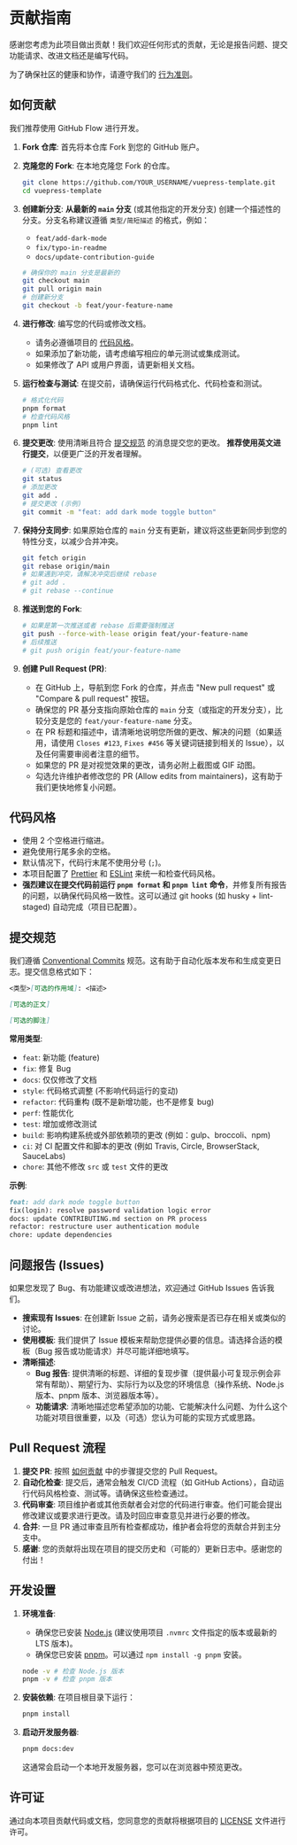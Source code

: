 # 贡献指南

感谢您考虑为此项目做出贡献！我们欢迎任何形式的贡献，无论是报告问题、提交功能请求、改进文档还是编写代码。

为了确保社区的健康和协作，请遵守我们的 [行为准则](CODE_OF_CONDUCT.md)。

## 如何贡献

我们推荐使用 GitHub Flow 进行开发。

1. **Fork 仓库**: 首先将本仓库 Fork 到您的 GitHub 账户。
2. **克隆您的 Fork**: 在本地克隆您 Fork 的仓库。

   ```bash
   git clone https://github.com/YOUR_USERNAME/vuepress-template.git
   cd vuepress-template
   ```

3. **创建新分支**: **从最新的 `main` 分支** (或其他指定的开发分支) 创建一个描述性的分支。分支名称建议遵循 `类型/简短描述` 的格式，例如：

   - `feat/add-dark-mode`
   - `fix/typo-in-readme`
   - `docs/update-contribution-guide`

   ```bash
   # 确保你的 main 分支是最新的
   git checkout main
   git pull origin main
   # 创建新分支
   git checkout -b feat/your-feature-name
   ```

4. **进行修改**: 编写您的代码或修改文档。
   - 请务必遵循项目的 [代码风格](#代码风格)。
   - 如果添加了新功能，请考虑编写相应的单元测试或集成测试。
   - 如果修改了 API 或用户界面，请更新相关文档。
5. **运行检查与测试**: 在提交前，请确保运行代码格式化、代码检查和测试。

   ```bash
   # 格式化代码
   pnpm format
   # 检查代码风格
   pnpm lint
   ```

6. **提交更改**: 使用清晰且符合 [提交规范](#提交规范) 的消息提交您的更改。 **推荐使用英文进行提交**，以便更广泛的开发者理解。

   ```bash
   # (可选) 查看更改
   git status
   # 添加更改
   git add .
   # 提交更改 (示例)
   git commit -m "feat: add dark mode toggle button"
   ```

7. **保持分支同步**: 如果原始仓库的 `main` 分支有更新，建议将这些更新同步到您的特性分支，以减少合并冲突。

   ```bash
   git fetch origin
   git rebase origin/main
   # 如果遇到冲突，请解决冲突后继续 rebase
   # git add .
   # git rebase --continue
   ```

8. **推送到您的 Fork**:

   ```bash
   # 如果是第一次推送或者 rebase 后需要强制推送
   git push --force-with-lease origin feat/your-feature-name
   # 后续推送
   # git push origin feat/your-feature-name
   ```

9. **创建 Pull Request (PR)**:
   - 在 GitHub 上，导航到您 Fork 的仓库，并点击 "New pull request" 或 "Compare & pull request" 按钮。
   - 确保您的 PR 基分支指向原始仓库的 `main` 分支（或指定的开发分支），比较分支是您的 `feat/your-feature-name` 分支。
   - 在 PR 标题和描述中，请清晰地说明您所做的更改、解决的问题（如果适用，请使用 `Closes #123`, `Fixes #456` 等关键词链接到相关的 Issue），以及任何需要审阅者注意的细节。
   - 如果您的 PR 是对视觉效果的更改，请务必附上截图或 GIF 动图。
   - 勾选允许维护者修改您的 PR (Allow edits from maintainers)，这有助于我们更快地修复小问题。

## 代码风格

- 使用 2 个空格进行缩进。
- 避免使用行尾多余的空格。
- 默认情况下，代码行末尾不使用分号 (`;`)。
- 本项目配置了 [Prettier](https://prettier.io/) 和 [ESLint](https://eslint.org/) 来统一和检查代码风格。
- **强烈建议在提交代码前运行 `pnpm format` 和 `pnpm lint` 命令**，并修复所有报告的问题，以确保代码风格一致性。这可以通过 git hooks (如 husky + lint-staged) 自动完成（项目已配置）。

## 提交规范

我们遵循 [Conventional Commits](https://www.conventionalcommits.org/) 规范。这有助于自动化版本发布和生成变更日志。提交信息格式如下：

```markdown
<类型>[可选的作用域]: <描述>

[可选的正文]

[可选的脚注]
```

**常用类型**:

- `feat`: 新功能 (feature)
- `fix`: 修复 Bug
- `docs`: 仅仅修改了文档
- `style`: 代码格式调整 (不影响代码运行的变动)
- `refactor`: 代码重构 (既不是新增功能，也不是修复 bug)
- `perf`: 性能优化
- `test`: 增加或修改测试
- `build`: 影响构建系统或外部依赖项的更改 (例如：gulp、broccoli、npm)
- `ci`: 对 CI 配置文件和脚本的更改 (例如 Travis, Circle, BrowserStack, SauceLabs)
- `chore`: 其他不修改 `src` 或 `test` 文件的更改

**示例**:

```markdown
feat: add dark mode toggle button
fix(login): resolve password validation logic error
docs: update CONTRIBUTING.md section on PR process
refactor: restructure user authentication module
chore: update dependencies
```

## 问题报告 (Issues)

如果您发现了 Bug、有功能建议或改进想法，欢迎通过 GitHub Issues 告诉我们。

- **搜索现有 Issues**: 在创建新 Issue 之前，请务必搜索是否已存在相关或类似的讨论。
- **使用模板**: 我们提供了 Issue 模板来帮助您提供必要的信息。请选择合适的模板（Bug 报告或功能请求）并尽可能详细地填写。
- **清晰描述**:
  - **Bug 报告**: 提供清晰的标题、详细的复现步骤（提供最小可复现示例会非常有帮助）、期望行为、实际行为以及您的环境信息（操作系统、Node.js 版本、pnpm 版本、浏览器版本等）。
  - **功能请求**: 清晰地描述您希望添加的功能、它能解决什么问题、为什么这个功能对项目很重要，以及（可选）您认为可能的实现方式或思路。

## Pull Request 流程

1. **提交 PR**: 按照 [如何贡献](#如何贡献) 中的步骤提交您的 Pull Request。
2. **自动化检查**: 提交后，通常会触发 CI/CD 流程（如 GitHub Actions），自动运行代码风格检查、测试等。请确保这些检查通过。
3. **代码审查**: 项目维护者或其他贡献者会对您的代码进行审查。他们可能会提出修改建议或要求进行更改。请及时回应审查意见并进行必要的修改。
4. **合并**: 一旦 PR 通过审查且所有检查都成功，维护者会将您的贡献合并到主分支中。
5. **感谢**: 您的贡献将出现在项目的提交历史和（可能的）更新日志中。感谢您的付出！

## 开发设置

1. **环境准备**:

   - 确保您已安装 [Node.js](https://nodejs.org/) (建议使用项目 `.nvmrc` 文件指定的版本或最新的 LTS 版本)。
   - 确保您已安装 [pnpm](https://pnpm.io/)。可以通过 `npm install -g pnpm` 安装。

   ```bash
   node -v # 检查 Node.js 版本
   pnpm -v # 检查 pnpm 版本
   ```

2. **安装依赖**: 在项目根目录下运行：

   ```bash
   pnpm install
   ```

3. **启动开发服务器**:

   ```bash
   pnpm docs:dev
   ```

   这通常会启动一个本地开发服务器，您可以在浏览器中预览更改。

## 许可证

通过向本项目贡献代码或文档，您同意您的贡献将根据项目的 [LICENSE](LICENSE) 文件进行许可。
